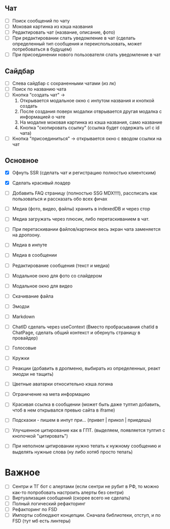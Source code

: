 ## Чат
- [ ] Поиск сообщений по чату
- [ ] Моковая картинка из кэша названия
- [ ] Редактировать чат (название, описание, фото)
- [ ] При редактировании слать уведомление в чат (сделать определенный тип сообщения и переиспользовать, может потребоваться в будущем)
- [ ] При присоединении нового пользователя слать уведомление в чат 

## Сайдбар

- [ ] Слева сайдбар с сохраненными чатами (из лк)
- [ ] Поиск по названию чата
- [ ] Кнопка "создать чат" ->
    1. Открывается модальное окно с инпутом названия и кнопкой создать
    2. После создания поверх модалки отврывается другая модалка с информацией о чате
    3. На модалке моковая картинка из кэша названия, само название
    4. Кнопка "скопировать ссылку" (ссылка будет содержать url с id чата)
- [ ] Кнопка "присоединиться" -> открывается окно с вводом ссылки на чат

## Основное
- [X] Офнуть SSR (сделать чат и регистрацию полностью клиентским)
- [X] Сделать красивый лоадер
- [ ] Добавить FAQ страницу (полностью SSG MDX!!!!), рассписать как пользоваться и рассказать обо всех фичах
- [ ] Медиа (фото, видео, файлы) хранить в indexedDB и через стор
- [ ] Медиа загружать через плюсик, либо перетаскиванием в чат.
- [ ] При перетаскивании файлов/картинок весь экран чата заменяется на дропзону.
- [ ] Медиа в инпуте
- [ ] Медиа в сообщении
- [ ] Редактирование сообщения (текст и медиа)
- [ ] Модальное окно для фото со слайдером
- [ ] Модальное окно для видео
- [ ] Скачивание файла
- [ ] Эмодзи
- [ ] Markdown
- [ ] ChatID сделать через useContext (Вместо пробрасывания chatId в ChatPage, сделать общий контекст и обернуть страницу в провайдер)
- [ ] Голосовые
- [ ] Кружки
- [ ] Реакции (добавить в дропменю, выбирать из определенных, реакт эмодзи не тащить)
- [ ] Цветные аватарки относительно кэша логина
- [ ] Ограничение на мета информацию
- [ ] Красивая ссылка в сообщении (может быть даже тултип добавить, чтоб в нем открывался превью сайта в iframe)
- [ ] Подсказки - пишем в инпут при... (привет | прикол | приедешь)
- [ ] Улучшенное цитирование как в ГПТ. (выделяем, появляется тултип с кнопочкой "цитировать")
- [ ] При неполном цитировании нужно тепать к нужному сообщению и выделять нужные слова (ну либо хотяб просто тепать)


# Важное
- [ ] Сентри и ТГ бот с алертами (если сентри не рубит в РФ, то можно как-то попробовать настроить алерты без сентри)
- [ ] Виртуализация сообщений (скорее всего не сделать)
- [ ] Полный логический рефакторинг
- [ ] Рефакторинг по FSD
- [ ] Импорты соблюдают концепции. Сначала библиотеки, отступ, и по FSD (тут мб есть линтеры)
